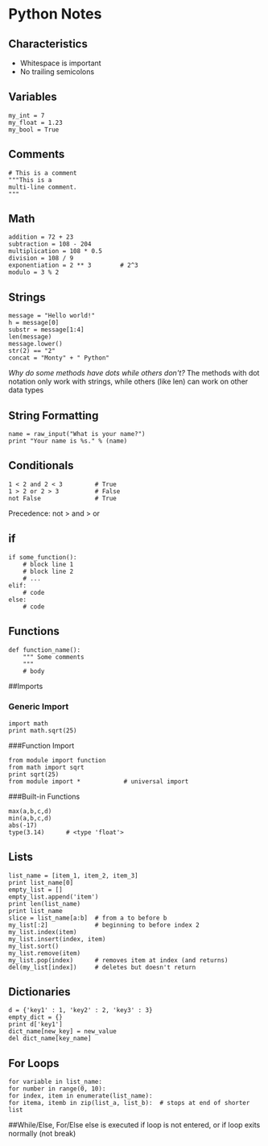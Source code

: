 # Python Notes

## Characteristics

* Whitespace is important
* No trailing semicolons

## Variables
```
my_int = 7
my_float = 1.23
my_bool = True
```
## Comments
```
# This is a comment
"""This is a
multi-line comment.
"""
```
## Math
```
addition = 72 + 23
subtraction = 108 - 204
multiplication = 108 * 0.5
division = 108 / 9
exponentiation = 2 ** 3        # 2^3
modulo = 3 % 2
```
## Strings
```
message = "Hello world!"
h = message[0]
substr = message[1:4]
len(message)
message.lower()
str(2) == "2"
concat = "Monty" + " Python"
```
_Why do some methods have dots while others don't?_
The methods with dot notation only work with strings, while others (like len) can work on other data types

## String Formatting
```
name = raw_input("What is your name?")
print "Your name is %s." % (name)
```
## Conditionals
```
1 < 2 and 2 < 3         # True
1 > 2 or 2 > 3          # False
not False               # True
```
Precedence: not > and > or

## if
```
if some_function():
    # block line 1
    # block line 2
    # ...
elif:
    # code
else:
    # code
```

## Functions
```
def function_name():
    """ Some comments
    """
    # body
```
##Imports

### Generic Import
```
import math
print math.sqrt(25)
```
###Function Import
```
from module import function
from math import sqrt
print sqrt(25)
from module import *            # universal import
```
###Built-in Functions
```
max(a,b,c,d)
min(a,b,c,d)
abs(-17)
type(3.14)      # <type 'float'>
```
## Lists
```
list_name = [item_1, item_2, item_3]
print list_name[0]
empty_list = []
empty_list.append('item')
print len(list_name)
print list_name
slice = list_name[a:b]  # from a to before b
my_list[:2]             # beginning to before index 2
my_list.index(item)
my_list.insert(index, item)
my_list.sort()
my_list.remove(item)
my_list.pop(index)      # removes item at index (and returns)
del(my_list[index])     # deletes but doesn't return
```
## Dictionaries
```
d = {'key1' : 1, 'key2' : 2, 'key3' : 3}
empty_dict = {}
print d['key1']
dict_name[new_key] = new_value
del dict_name[key_name]
```
## For Loops
```
for variable in list_name:         
for number in range(0, 10):
for index, item in enumerate(list_name):
for itema, itemb in zip(list_a, list_b):  # stops at end of shorter list
```
##While/Else, For/Else
else is executed if loop is not entered, or if loop exits normally (not break)



